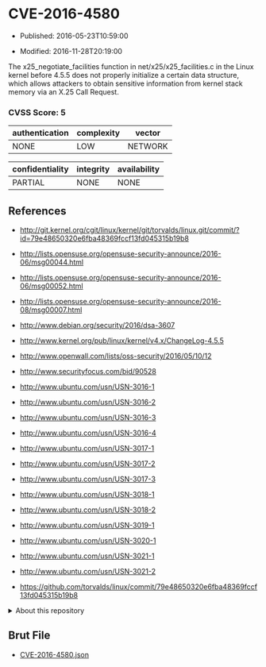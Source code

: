 # CVE-2016-4580

- Published: 2016-05-23T10:59:00

- Modified: 2016-11-28T20:19:00

The x25_negotiate_facilities function in net/x25/x25_facilities.c in the Linux kernel before 4.5.5 does not properly initialize a certain data structure, which allows attackers to obtain sensitive information from kernel stack memory via an X.25 Call Request.

### CVSS Score: **5**

| authentication | complexity | vector |
| --- | --- | --- |
| NONE | LOW | NETWORK |

| confidentiality | integrity | availability |
| --- | --- | --- |
| PARTIAL | NONE | NONE |

## References

* http://git.kernel.org/cgit/linux/kernel/git/torvalds/linux.git/commit/?id=79e48650320e6fba48369fccf13fd045315b19b8

* http://lists.opensuse.org/opensuse-security-announce/2016-06/msg00044.html

* http://lists.opensuse.org/opensuse-security-announce/2016-06/msg00052.html

* http://lists.opensuse.org/opensuse-security-announce/2016-08/msg00007.html

* http://www.debian.org/security/2016/dsa-3607

* http://www.kernel.org/pub/linux/kernel/v4.x/ChangeLog-4.5.5

* http://www.openwall.com/lists/oss-security/2016/05/10/12

* http://www.securityfocus.com/bid/90528

* http://www.ubuntu.com/usn/USN-3016-1

* http://www.ubuntu.com/usn/USN-3016-2

* http://www.ubuntu.com/usn/USN-3016-3

* http://www.ubuntu.com/usn/USN-3016-4

* http://www.ubuntu.com/usn/USN-3017-1

* http://www.ubuntu.com/usn/USN-3017-2

* http://www.ubuntu.com/usn/USN-3017-3

* http://www.ubuntu.com/usn/USN-3018-1

* http://www.ubuntu.com/usn/USN-3018-2

* http://www.ubuntu.com/usn/USN-3019-1

* http://www.ubuntu.com/usn/USN-3020-1

* http://www.ubuntu.com/usn/USN-3021-1

* http://www.ubuntu.com/usn/USN-3021-2

* https://github.com/torvalds/linux/commit/79e48650320e6fba48369fccf13fd045315b19b8

<details>
<summary>About this repository</summary> 

  This repository is part of the project [Live Hack CVE](https://github.com/Live-Hack-CVE). Main website can be found [www.live-hack.org](https://www.live-hack.org) 
  
  Made by [Sn0wAlice](https://github.com/Sn0wAlice) for the people that care about security and need to have a feed of the latest CVEs. Hope you enjoy it, don't forget to star the repo and follow me on [Twitter](https://twitter.com/Sn0wAlice) and [Github](https://github.com/Sn0wAlice). And that is my [personnal website](https://www.alice-snow.me/)

  - [Home Page](https://github.com/Live-Hack-CVE)
  - [Framework](https://github.com/Live-Hack-CVE/cve-framework)
  - [CVE database](https://github.com/Live-Hack-CVE/full_database)
  - [Changelog](https://github.com/Live-Hack-CVE/Changelog)
</details>

## Brut File

* [CVE-2016-4580.json](https://raw.githubusercontent.com/Live-Hack-CVE/full_database/main/cves/2016/CVE-2016-4580.json)

